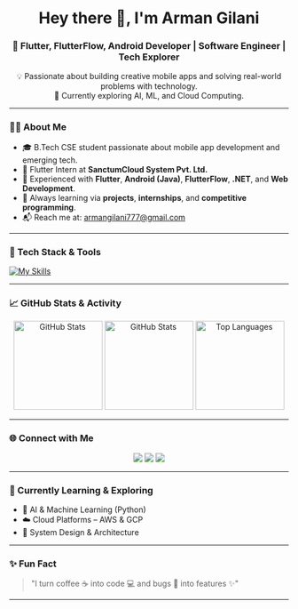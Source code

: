 <h1 align="center">Hey there 👋, I'm Arman Gilani</h1>
<h3 align="center">🚀 Flutter, FlutterFlow, Android Developer | Software Engineer | Tech Explorer</h3>

<p align="center">
  💡 Passionate about building creative mobile apps and solving real-world problems with technology.<br/>
  🌱 Currently exploring AI, ML, and Cloud Computing.
</p>

---

### 🧑‍💻 About Me

- 🎓 B.Tech CSE student passionate about mobile app development and emerging tech.
- 💼 Flutter Intern at **SanctumCloud System Pvt. Ltd.**
- 📱 Experienced with **Flutter**, **Android (Java)**, **FlutterFlow**, **.NET**, and **Web Development**.
- 🚀 Always learning via **projects**, **internships**, and **competitive programming**.
- 📬 Reach me at: [armangilani777@gmail.com](mailto:armangilani777@gmail.com)

---

### 🔧 Tech Stack & Tools

[![My Skills](https://skillicons.dev/icons?i=c,cpp,java,python,html,css,javascript,net,dart,flutter,mysql,mongodb,firebase,androidstudio,vscode,linux,github)](https://skillicons.dev)

---

### 📈 GitHub Stats & Activity

<p align="center">
  <img src="https://github-readme-stats.vercel.app/api?username=Arman-Gilani&theme=tokyonight&show_icons=true&count_private=true" alt="GitHub Stats" height="160"/>
  <img src="https://github-readme-streak-stats.herokuapp.com/?user=Arman-Gilani&theme=tokyonight&show_icons=true&count_private=true" alt="GitHub Stats" height="160" />
  <img src="https://github-readme-stats.vercel.app/api/top-langs/?username=Arman-Gilani&theme=tokyonight&layout=compact" alt="Top Languages" height="160"/>
</p>

---

### 🌐 Connect with Me

<p align="center">
  <a href="mailto:armangilani777@gmail.com"><img src="https://img.shields.io/badge/Gmail-D14836?style=for-the-badge&logo=gmail&logoColor=white"></a>
  <a href="https://www.linkedin.com/in/arman-gilani"><img src="https://img.shields.io/badge/LinkedIn-blue?style=for-the-badge&logo=linkedin&logoColor=white"></a>
  <a href="https://github.com/Arman-Gilani"><img src="https://img.shields.io/badge/GitHub-181717?style=for-the-badge&logo=github&logoColor=white"></a>
</p>

---

### 🧠 Currently Learning & Exploring
- 🤖 AI & Machine Learning (Python)
- ☁️ Cloud Platforms – AWS & GCP
- 🧩 System Design & Architecture

---

### ✨ Fun Fact
> "I turn coffee ☕ into code 💻 and bugs 🐛 into features ✨"

---

